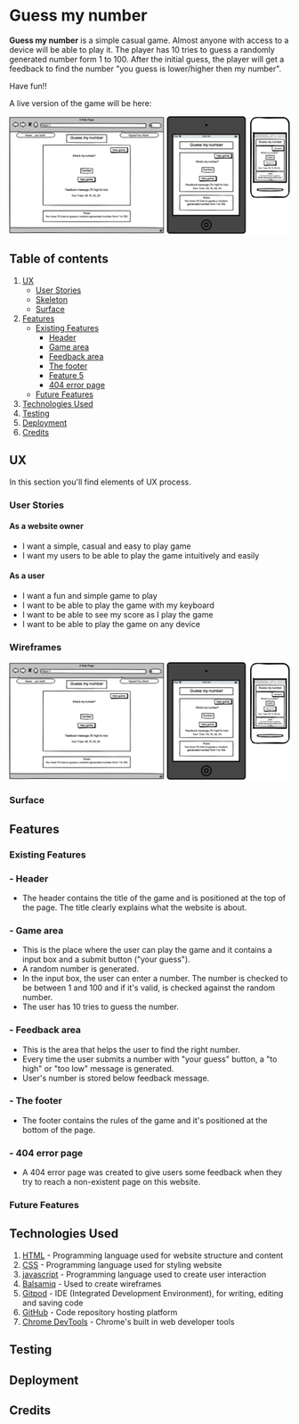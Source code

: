 # Guess my number

**Guess my number** is a simple casual game. Almost anyone with access to a device will be able to play it. The player has 10 tries to guess a randomly generated number form 1 to 100. After the initial guess, the player will get a feedback to find the number "you guess is lower/higher then my number". 

Have fun!!

A live version of the game will be here: 

![Mockup image](assets/images/wireframes.png)

## Table of contents
1. [UX](#UX)
    - [User Stories](#User-stories)
    - [Skeleton](#Skeleton)
    - [Surface](#Surface)
2. [Features](#Features)
    - [Existing Features](#Existing-Features) 
        - [Header](#Header)
        - [Game area](#Game-area)
        - [Feedback area](#Feedback-area)
        - [The footer](#The-footer)
        - [Feature 5](#Feature-5)
        - [404 error page](#404-error-page)
    - [Future Features](#Future-Features)
3. [Technologies Used](#Technologies-Used)
4. [Testing](#Testing)
5. [Deployment](#Deployment)
6. [Credits](#Credits)


## UX
In this section you'll find elements of UX process.

### User Stories

#### As a website owner
- I want a simple, casual and easy to play game
- I want my users to be able to play the game intuitively and easily

#### As a user
- I want a fun and simple game to play
- I want to be able to play the game with my keyboard
- I want to be able to see my score as I play the game
- I want to be able to play the game on any device 

### Wireframes
![Wireframes](assets/images/wireframes.png)

### Surface

## Features

### Existing Features

### - Header
 - The header contains the title of the game and is positioned at the top of the page. The title clearly explains what the website is about.

### - Game area
 - This is the place where the user can play the game and it contains a input box and a submit button ("your guess").
 - A random number is generated.
 - In the input box, the user can enter a number. The number is checked to be between 1 and 100 and if it's valid, is checked against the random number. 
 - The user has 10 tries to guess the number.

### - Feedback area
 - This is the area that helps the user to find the right number.
 - Every time the user submits a number with "your guess" button, a "to high" or "too low" message is generated. 
 - User's number is stored below feedback message.

### - The footer
 - The footer contains the rules of the game and it's positioned at the bottom of the page.

### - 404 error page
 - A 404 error page was created to give users some feedback when they try to reach a non-existent page on this website.

### Future Features

## Technologies Used

1. [HTML](https://en.wikipedia.org/wiki/HTML) - Programming language used for website structure and content
1. [CSS](https://en.wikipedia.org/wiki/CSS) - Programming language used for styling website
1. [javascript](https://www.javascript.com/) - Programming language used to create user interaction
1. [Balsamiq](https://balsamiq.com/) - Used to create wireframes
1. [Gitpod](https://www.gitpod.io/) - IDE (Integrated Development Environment), for writing, editing and saving code
1. [GitHub](https://github.com/) - Code repository hosting platform
1. [Chrome DevTools](https://developer.chrome.com/docs/devtools/) - Chrome's built in web developer tools

## Testing

## Deployment

## Credits